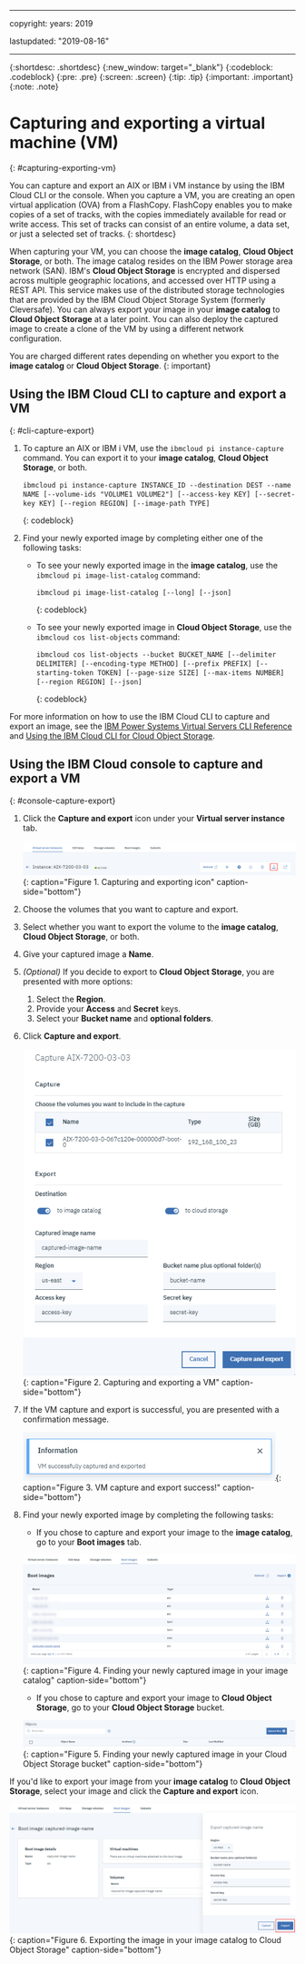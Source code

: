 ﻿---

copyright:
  years: 2019

lastupdated: "2019-08-16"

---

{:shortdesc: .shortdesc}
{:new_window: target="_blank"}
{:codeblock: .codeblock}
{:pre: .pre}
{:screen: .screen}
{:tip: .tip}
{:important: .important}
{:note: .note}

# Capturing and exporting a virtual machine (VM)
{: #capturing-exporting-vm}

You can capture and export an AIX or IBM i VM instance by using the IBM Cloud CLI or the console. When you capture a VM, you are creating an open virtual application (OVA) from a FlashCopy. FlashCopy enables you to make copies of a set of tracks, with the copies immediately available for read or write access. This set of tracks can consist of an entire volume, a data set, or just a selected set of tracks.
{: shortdesc}

When capturing your VM, you can choose the **image catalog**, **Cloud Object Storage**, or both. The image catalog resides on the IBM Power storage area network (SAN). IBM's **Cloud Object Storage** is encrypted and dispersed across multiple geographic locations, and accessed over HTTP using a REST API. This service makes use of the distributed storage technologies that are provided by the IBM Cloud Object Storage System (formerly Cleversafe). You can always export your image in your **image catalog** to **Cloud Object Storage** at a later point. You can also deploy the captured image to create a clone of the VM by using a different network configuration.

You are charged different rates depending on whether you export to the **image catalog** or **Cloud Object Storage**.
{: important}

## Using the IBM Cloud CLI to capture and export a VM
{: #cli-capture-export}

1. To capture an AIX or IBM i VM, use the `ibmcloud pi instance-capture` command. You can export it to your **image catalog**, **Cloud Object Storage**, or both.

    ```shell
    ibmcloud pi instance-capture INSTANCE_ID --destination DEST --name NAME [--volume-ids "VOLUME1 VOLUME2"] [--access-key KEY] [--secret-key KEY] [--region REGION] [--image-path TYPE]
    ```
    {: codeblock}

2. Find your newly exported image by completing either one of the following tasks:

    - To see your newly exported image in the **image catalog**, use the `ibmcloud pi image-list-catalog` command:

        ```shell
        ibmcloud pi image-list-catalog [--long] [--json]
        ```
        {: codeblock}

    - To see your newly exported image in **Cloud Object Storage**, use the `ibmcloud cos list-objects` command:

        ```shell
        ibmcloud cos list-objects --bucket BUCKET_NAME [--delimiter DELIMITER] [--encoding-type METHOD] [--prefix PREFIX] [--starting-token TOKEN] [--page-size SIZE] [--max-items NUMBER] [--region REGION] [--json]
        ```
        {: codeblock}

For more information on how to use the IBM Cloud CLI to capture and export an image, see the [IBM Power Systems Virtual Servers CLI Reference](/docs/power-iaas-cli-plugin?topic=power-iaas-cli-plugin-power-iaas-cli-reference#power-iaas-cli-before) and [Using the IBM Cloud CLI for Cloud Object Storage](/docs/services/cloud-object-storage?topic=cloud-object-storage-ic-use-the-ibm-cli#delete-bucket-cors).

## Using the IBM Cloud console to capture and export a VM
{: #console-capture-export}

1. Click the **Capture and export** icon under your **Virtual server instance** tab.

    ![Capturing and exporting icon](./images/console-capture-export.png "Capturing and exporting icon"){: caption="Figure 1. Capturing and exporting icon" caption-side="bottom"}

2. Choose the volumes that you want to capture and export.
3. Select whether you want to export the volume to the **image catalog**, **Cloud Object Storage**, or both.
4. Give your captured image a **Name**.
5. _(Optional)_ If you decide to export to **Cloud Object Storage**, you are presented with more options:
   1. Select the **Region**.
   2. Provide your **Access** and **Secret** keys.
   3. Select your **Bucket name** and **optional folders**.

6. Click **Capture and export**.

    ![Capturing and exporting a VM](./images/console-capture-export-fields.png "Capturing and exporting a VM"){: caption="Figure 2. Capturing and exporting a VM" caption-side="bottom"}

7. If the VM capture and export is successful, you are presented with a confirmation message.

    ![VM capture and export success!](./images/console-capture-export-success.png "VM capture and export success!"){: caption="Figure 3. VM capture and export success!" caption-side="bottom"}

8. Find your newly exported image by completing the following tasks:

    - If you chose to capture and export your image to the **image catalog**, go to your **Boot images** tab.

    ![Finding your newly captured image in your image catalog](./images/console-capture-export-boot.png "Finding your newly captured image in your image catalog"){: caption="Figure 4. Finding your newly captured image in your image catalog" caption-side="bottom"}

    - If you chose to capture and export your image to **Cloud Object Storage**, go to your **Cloud Object Storage** bucket.

    ![Finding your newly captured image in your Cloud Object Storage bucket](./images/console-capture-export-cos.png "Finding your newly captured image in your Cloud Object Storage bucket"){: caption="Figure 5. Finding your newly captured image in your Cloud Object Storage bucket" caption-side="bottom"}

If you'd like to export your image from your **image catalog** to **Cloud Object Storage**, select your image and click the **Capture and export** icon.

![Exporting the image in your image catalog to Cloud Object Storage](./images/console-export-boot-cos.png "Exporting the image in your image catalog to Cloud Object Storage"){: caption="Figure 6. Exporting the image in your image catalog to Cloud Object Storage" caption-side="bottom"}
